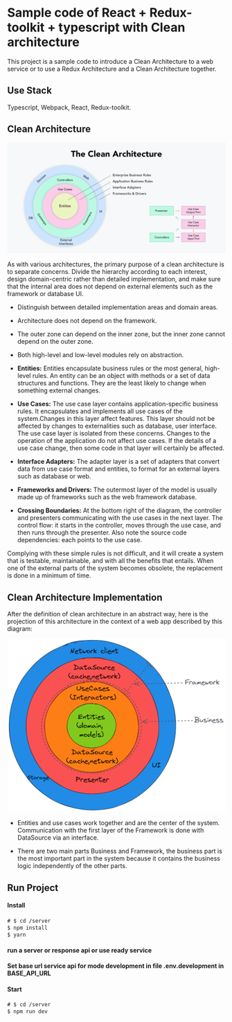 # Sample code of React + Redux-toolkit + typescript with Clean architecture
This project is a sample code to introduce a Clean Architecture to a web service or to use a Redux Architecture and a Clean Architecture together.

## Use Stack
Typescript, Webpack, React, Redux-toolkit.

## Clean Architecture
<img src=_readme/clean-architecture.png width="800">

As with various architectures, the primary purpose of a clean architecture is to separate concerns. Divide the hierarchy according to each interest, design domain-centric rather than detailed implementation, and make sure that the internal area does not depend on external elements such as the framework or database UI.

* Distinguish between detailed implementation areas and domain areas.
* Architecture does not depend on the framework.
* The outer zone can depend on the inner zone, but the inner zone cannot depend on the outer zone.
* Both high-level and low-level modules rely on abstraction.


* **Entities:** Entities encapsulate business rules or the most general, high-level rules. An entity can be an object with methods or a set of data structures and functions. They are the least likely to change when something external changes.
* **Use Cases:** The use case layer contains application-specific business rules. It encapsulates and implements all use cases of the system.Changes in this layer affect features. This layer should not be affected by changes to externalities such as database, user interface. The use case layer is isolated from these concerns. Changes to the operation of the application do not affect use cases. If the details of a use case change, then some code in that layer will certainly be affected.
* **Interface Adapters:** The adapter layer is a set of adapters that convert data from use case format and entities, to format for an external layers such as database or web.
* **Frameworks and Drivers:** The outermost layer of the model is usually made up of frameworks such as the web framework database.
* **Crossing Boundaries:** At the bottom right of the diagram, the controller and presenters communicating with the use cases in the next layer. The control flow: it starts in the controller, moves through the use case, and then runs through the presenter. Also note the source code dependencies: each points to the use case.


Complying with these simple rules is not difficult, and it will create a system that is testable, maintainable, and with all the benefits that entails. When one of the external parts of the system becomes obsolete, the replacement is done in a minimum of time.

## Clean Architecture Implementation
After the definition of clean architecture in an abstract way, here is the projection of this architecture in the context of a web app described by this diagram:

<img src=_readme/clean-architecture-impl.png width="800">

* Entities and use cases work together and are the center of the system. Communication with the first layer of the Framework is done with DataSource via an interface.

* There are two main parts Business and Framework, the business part is the most important part in the system because it contains the business logic independently of the other parts.

## Run Project
#### Install
```shell
# $ cd /server
$ npm install
$ yarn
```

#### run a server or response api or use ready service

#### Set base url service api for mode development in file .env.development in BASE_API_URL

#### Start
```shell
# $ cd /server
$ npm run dev
```